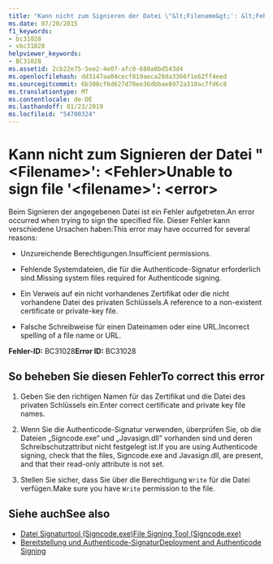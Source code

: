 ```yaml
---
title: "Kann nicht zum Signieren der Datei \"&lt;Filename&gt;': &lt;Fehler&gt;"
ms.date: 07/20/2015
f1_keywords:
- bc31028
- vbc31028
helpviewer_keywords:
- BC31028
ms.assetid: 2cb22e75-5ee2-4e07-afc0-680a0bd543d4
ms.openlocfilehash: dd3147aa04cecf819aeca28da3366f1e62ff4eed
ms.sourcegitcommit: 6b308cf6d627d78ee36dbbae8972a310ac7fd6c8
ms.translationtype: MT
ms.contentlocale: de-DE
ms.lasthandoff: 01/23/2019
ms.locfileid: "54700324"
---
```

# <a name="unable-to-sign-file-ltfilenamegt-lterrorgt"></a><span data-ttu-id="1bbd3-102">Kann nicht zum Signieren der Datei "&lt;Filename&gt;': &lt;Fehler&gt;</span><span class="sxs-lookup"><span data-stu-id="1bbd3-102">Unable to sign file '&lt;filename&gt;': &lt;error&gt;</span></span>
<span data-ttu-id="1bbd3-103">Beim Signieren der angegebenen Datei ist ein Fehler aufgetreten.</span><span class="sxs-lookup"><span data-stu-id="1bbd3-103">An error occurred when trying to sign the specified file.</span></span> <span data-ttu-id="1bbd3-104">Dieser Fehler kann verschiedene Ursachen haben:</span><span class="sxs-lookup"><span data-stu-id="1bbd3-104">This error may have occurred for several reasons:</span></span>  
  
-   <span data-ttu-id="1bbd3-105">Unzureichende Berechtigungen.</span><span class="sxs-lookup"><span data-stu-id="1bbd3-105">Insufficient permissions.</span></span>  
  
-   <span data-ttu-id="1bbd3-106">Fehlende Systemdateien, die für die Authenticode-Signatur erforderlich sind.</span><span class="sxs-lookup"><span data-stu-id="1bbd3-106">Missing system files required for Authenticode signing.</span></span>  
  
-   <span data-ttu-id="1bbd3-107">Ein Verweis auf ein nicht vorhandenes Zertifikat oder die nicht vorhandene Datei des privaten Schlüssels.</span><span class="sxs-lookup"><span data-stu-id="1bbd3-107">A reference to a non-existent certificate or private-key file.</span></span>  
  
-   <span data-ttu-id="1bbd3-108">Falsche Schreibweise für einen Dateinamen oder eine URL.</span><span class="sxs-lookup"><span data-stu-id="1bbd3-108">Incorrect spelling of a file name or URL.</span></span>  
  
 <span data-ttu-id="1bbd3-109">**Fehler-ID:** BC31028</span><span class="sxs-lookup"><span data-stu-id="1bbd3-109">**Error ID:** BC31028</span></span>  
  
## <a name="to-correct-this-error"></a><span data-ttu-id="1bbd3-110">So beheben Sie diesen Fehler</span><span class="sxs-lookup"><span data-stu-id="1bbd3-110">To correct this error</span></span>  
  
1.  <span data-ttu-id="1bbd3-111">Geben Sie den richtigen Namen für das Zertifikat und die Datei des privaten Schlüssels ein.</span><span class="sxs-lookup"><span data-stu-id="1bbd3-111">Enter correct certificate and private key file names.</span></span>  
  
2.  <span data-ttu-id="1bbd3-112">Wenn Sie die Authenticode-Signatur verwenden, überprüfen Sie, ob die Dateien „Signcode.exe“ und „Javasign.dll“ vorhanden sind und deren Schreibschutzattribut nicht festgelegt ist.</span><span class="sxs-lookup"><span data-stu-id="1bbd3-112">If you are using Authenticode signing, check that the files, Signcode.exe and Javasign.dll, are present, and that their read-only attribute is not set.</span></span>  
  
3.  <span data-ttu-id="1bbd3-113">Stellen Sie sicher, dass Sie über die Berechtigung `Write` für die Datei verfügen.</span><span class="sxs-lookup"><span data-stu-id="1bbd3-113">Make sure you have `Write` permission to the file.</span></span>  
  
## <a name="see-also"></a><span data-ttu-id="1bbd3-114">Siehe auch</span><span class="sxs-lookup"><span data-stu-id="1bbd3-114">See also</span></span>
- [<span data-ttu-id="1bbd3-115">Datei Signaturtool (Signcode.exe)</span><span class="sxs-lookup"><span data-stu-id="1bbd3-115">File Signing Tool (Signcode.exe)</span></span>](https://msdn.microsoft.com/library/2d299154-34ea-41ba-ad12-17075bb7e1db)
- [<span data-ttu-id="1bbd3-116">Bereitstellung und Authenticode-Signatur</span><span class="sxs-lookup"><span data-stu-id="1bbd3-116">Deployment and Authenticode Signing</span></span>](https://msdn.microsoft.com/library/ecc3f059-da2e-445b-9b87-5b2978e2f8b2)

